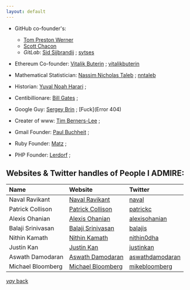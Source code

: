 ```yaml
---
layout: default
---
```






*  GitHub co-founder's:
   * [Tom Preston Werner](https://tom.preston-werner.com/)  
   * [Scott Chacon](http://scottchacon.com/)
   * _GitLab_: [Sid Sijbrandij](https://sytse.com/) ; [sytses](https://twitter.com/sytses?lang=en)
     

*  Ethereum Co-founder: [Vitalik Buterin](https://vitalik.ca/) ; [vitalikbuterin](https://twitter.com/vitalikbuterin?lang=en)

*  Mathematical Statistician: [Nassim Nicholas Taleb](https://www.fooledbyrandomness.com/) ; [nntaleb](https://twitter.com/nntaleb?lang=en)

*  Historian: [Yuval Noah Harari](https://www.ynharari.com/) ; []()

*  Centibillionare: [Bill Gates](https://www.gatesnotes.com/) ; []()

*  Google Guy: [Sergey Brin](http://infolab.stanford.edu/~sergey/) ; [Fuck](Error 404)
 
*  Creater of www: [Tim Berners-Lee](https://www.w3.org/People/Berners-Lee/) ; []()

*  Gmail Founder: [Paul Buchheit](http://paulbuchheit.blogspot.com/?m=1) ; []()

*  Ruby Founder: [Matz](https://matz.rubyist.net/) ; []()

*  PHP Founder: [Lerdorf](https://toys.lerdorf.com/) ; []()



## Websites & Twitter handles of People I **ADMIRE**:

|         **Name**               |                                                 **Website**                                                          |                            **Twitter**                                         |
|:-------------------------------|:---------------------------------------------------------------------------------------------------------------------|:-------------------------------------------------------------------------------|
| Naval Ravikant                 | [Naval Ravikant](https://nav.al/)                                                                                    | [naval](https://twitter.com/naval?lang=en)                                     |
| Patrick Collison               | [Patrick Collison](http://patrickcollison.com/)                                                                      | [patrickc](https://twitter.com/patrickc?lang=en)                               |
| Alexis Ohanian                 | [Alexis Ohanian](https://alexisohanian.com/)                                                                         | [alexisohanian](https://twitter.com/alexisohanian?lang=en)                     |
| Balaji Srinivasan              | [Balaji Srinivasan](https://balajis.com/)                                                                            | [balajis](https://twitter.com/balajis?lang=en)                                 |
| Nithin Kamath                  | [Nithin Kamath](https://nithinkamath.me/)                                                                            | [nithin0dha](https://twitter.com/nithin0dha?lang=en)                           |
| Justin Kan                     | [Justin Kan](https://beacons.page/justinkan)                                                                         | [justinkan](https://twitter.com/justinkan?lang=en)                             |
| Aswath Damodaran               | [Aswath Damodaran](http://people.stern.nyu.edu/adamodar/New_Home_Page/home.htm)                                      | [aswathdamodaran](https://twitter.com/aswathdamodaran?lang=en)                 |
| Michael Bloomberg              | [Michael Bloomberg](https://www.mikebloomberg.com/)                                                                  | [mikebloomberg](https://twitter.com/mikebloomberg?lang=en)                     |











[_yay_ back](https://srterm.github.io/srt/blog.html)
